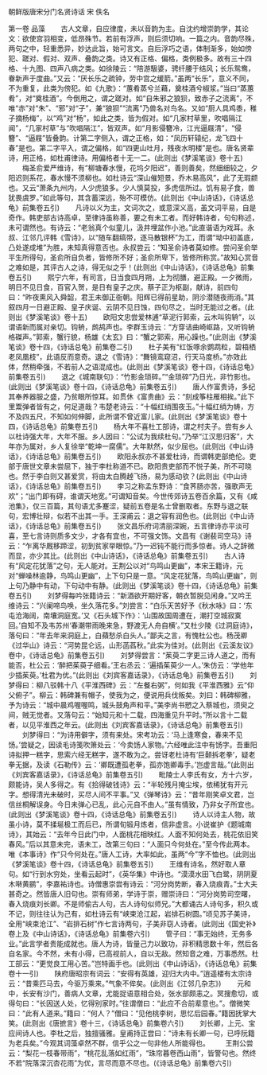 <!-- { "loadSidebar": true } -->
朝鲜版唐宋分门名贤诗话 宋 佚名

第一卷
品藻 
　　古人文章，自应律度，未以音韵为主。自沈约增崇韵学，其论文：欲使宫羽相变，低昂殊节。若前有浮声，则后须切响。一篇之内。音韵尽殊，两句之中，轻重悉异，妙达此旨，始可言文。自后浮巧之语，体制渐多，始如傍犯、蹉对、假对、双声、叠韵之类。诗又有正格、偏格，类例极多。故有三十四格、十九图、四声八病之类。如徐陵云：“陪游馺婆，骋纤腰于结风；长乐鸳鸯，眷新声于度曲。”又云：“厌长乐之疏钟，劳中宫之缓箭。”虽两“长乐”，意义不同，不为重复，此类为傍犯。如《九歌》：“蕙肴蒸兮兰藉，奠桂酒兮椒浆。”当曰“蒸蕙肴”，对“奠桂酒”。今倒用之，谓之蹉对。如“自朱邪之狼狈，致赤子之流离”，不唯“赤”对“朱”、“邪”对“子”，兼“狼狈”“流离”乃兽名对鸟名。又如“厨人具鸡黍，稚子摘杨梅”，以“鸡”对“杨”，如此之类，皆为假对。如“几家村草里，吹唱隔江闻”，“几家村草”与“吹唱隔江”，皆双声。如“月影侵簪冷，江光逼屐清”，“侵簪”、“逼屐”皆叠韵。计第二字侧入，谓之正格，如：“凤历轩辕纪，龙飞四十春”是也。第二字平入，谓之偏格，如“四更山吐月，残夜水明楼”是也。唐名贤辈诗，用正格，如杜甫律诗。用偏格者十无一二。(此则出《梦溪笔谈》卷十五) 
　　梅圣俞爱严维诗，有“柳塘春水慢，花坞夕阳迟”，善则善矣，然细细较之，夕阳迟则系花，春水慢不须柳也。如杜诗云“深山催短景，乔木易高风”，此了无瑕颣也。又云“萧条九州内，人少虎狼多。少人慎莫投，多虎信所过。饥有易子食，兽犹畏虞罗。”如此等句，其含蓄深远，殆不可模仿。(此则出《中山诗话》，《诗话总龟》前集卷五引) 
　　凡诗以义为主，文词次之，或意深义高，虽文词平易，自是奇作。韩吏部古诗高卓，至律诗虽称善，要之有未工者。而好韩诗者，句句称述，未可谓然也。有诗云：“老翁真个似童儿，汲井埋盆作小池。”此直谐语为戏耳。永叔、江邻几评韩《雪诗》，以“随车翻缟带，逐马散银杯”为工，而谓“坳中初盖底，凸处遂成堆”为胜，未知真得意否也。永叔尝云：“知圣俞诗者莫如修。尝问圣俞举平生所得句，圣俞所自负者，皆修所不好；圣俞所卑下，皆修所称赏。”故知心赏音之难如是，其评古人之诗，得无似之乎！(此则出《中山诗话》，《诗话总龟》前集卷五引) 
　　熙宁六年，有司言，日当食四月朔，上为彻膳，避正殿。一夕微雨，明日不见日食，百官入贺，是日有皇子之庆。蔡子正为枢副，献诗，前四句曰：“昨夜熏风入舜韶，君王未御正衙朝。阳辉已得前星助，阴沴潜随夜雨消。”其叙四月一日避正殿、皇子庆诞、云阴不见日蚀，四句尽之，当时无能过之者。(此则出《梦溪笔谈》卷十五) 
　　欧阳文忠尝爱林逋“草泥行郭索，云木叫钩辀”，以谓语新而属对亲切。钩辀，鹧鸪声也。李群玉诗云：“方穿诘曲崎岖路，又听钩辀格磔声。”郭索，蟹行貌，杨雄《太玄》曰：“蟹之郭索，用心躁也。”(此则出《梦溪笔谈》卷十四，《诗话总龟》前集卷二引) 
　　杜子美有“红饭啄余鹦鹉粒，碧梧栖老凤凰枝”，此语反而意奇。退之《雪诗》：“舞镜鸾窥沼，行天马度桥。”亦效此体，然稍牵强，不若前人之语混成也。(此则出《梦溪笔谈》卷十四，《诗话总龟》前集卷五引) 
　　退之《城南联句》：“竹影金琐碎。”“金琐碎”乃日光，非竹影也。(此则出《梦溪笔谈》卷十四，《诗话总龟》前集卷五引) 
　　唐人作富贵诗，多纪其奉养器服之盛，乃贫眼所惊耳。如贯休《富贵曲》云：“刻成筝柱雁相挨。”此下里鬻弹者皆有之，何足道哉？韦楚老诗云：“十幅红绡围夜玉。”十幅红绡为帱，方不及四五尺，不知如何伸脚，此所谓不曾近富儿家。(此则出《梦溪笔谈》卷十四，《诗话总龟》前集卷五引) 
　　杨大年不喜杜工部诗，谓之村夫子。尝有乡人以杜诗强大年，大年不服。乡人因曰：“公试为我续杜句。”乃举“江汉思归客”，大年亦为属对，乡人复徐举“乾坤一腐儒”。大年默然，似少屈也。(此则出《中山诗话》，《诗话总龟》前集卷五引) 
　　欧阳永叔亦不甚爱杜诗，而谓韩吏部绝伦。吏部于唐世文章未尝屈下，独于李杜称道不已。欧阳贵吏部而不悦子美，所不可晓也。然于李白则又甚爱赏，将由太白腾趠飞扬，易为感动欤？(此则出《中山诗话》，《诗话总龟》前集卷五引) 
　　李习之称孟东野诗：“食荠肠亦苦，强歌声无欢”；“出门即有碍，谁谓天地宽。”可谓知音矣。今世传郊诗五卷百余篇，又有《咸池集》，仅三百篇，其句语尤多蹇涩，疑前五卷是名士曾删取者。东野与退之联句，宏博壮辩，似若不出其一手。王深甫云：退之容有润色也。(此则出《中山诗话》，《诗话总龟》前集卷五引) 
　　张文昌乐府词清丽深婉，五言律诗亦平淡可喜，至七言诗则质多文少，才各有宜也，不可强文饰。文昌有《谢裴司空马》诗云：“乍离华厩移蹄涩，初到贫家举眼惊。”乃一迟钝不能行而多惊者。诗人之辞微而显，亦少其比。(此则出《中山诗话》，《诗话总龟》前集卷五引) 
　　古人诗有“风定花犹落”之句，无人能对。王荆公以对“鸟鸣山更幽”，本宋王籍诗，元对“蝉噪林逾静，鸟鸣山更幽”，上下句只是一意。“风定花犹落，鸟鸣山更幽”，则上句乃静中有动，下句动中有静。(此则出《梦溪笔谈》卷十四，《诗话总龟》前集卷五引) 
　　刘梦得每吟张籍诗云：“新酒欲开期好客，朝衣暂脱见闲身。”又吟王维诗云：“兴阑啼鸟唤，坐久落花多。”刘尝言：“白乐天苦好予《秋水咏》曰：‘东屯沧海阔，南壤洞庭宽。’又《石头城下作》：‘山围故国周遭在，潮打空城寂寞回。’自知不及韦苏州‘春潮带雨晚来急，野渡无人舟自横’。”又杜少陵《过洞庭诗》，落句曰：“年去年来洞庭上，白蘋愁杀白头人。”鄙夫之言，有愧杜公也。杨茂卿《过华山》诗云：“河势昆仑远，山形菡萏秋。”此实为佳对。(此则出《云溪友议》卷中，《诗话总龟》前集卷五引) 
　　刘梦得尝言：“茱萸二字更三诗人道之，而有能否，杜公云：‘醉把茱萸子细看。’王右丞云：‘遍插茱萸少一人。’朱仿云：‘学他年少插茱萸。’杜君为优。”(此则出《刘宾客嘉话录》，《诗话总龟》前集卷五引) 
　　刘梦得曰：柳八驳韩十八《平淮西碑》云：“左餐右粥”，何如我《平淮西雅》云“仰父俯子”。柳云：韩碑兼有帽子，使我为之，便说用兵伐叛矣。刘曰：韩碑柳雅，予为诗云：“城中晨鸡喔喔鸣，城头鼓角声和平。”美李尚书愬之入蔡城也，须臾之间，贼无觉者。又落句云：“始知元和十二载，四海重见升平时。”所以言十二载者，以见平淮西之年云。(此则出《刘宾客嘉话录》，《诗话总龟》前集卷五引) 
　　刘梦得曰：“为诗用僻字，须有来处。宋考功云：‘马上逢寒食，春来不见饧。’尝疑之，因读毛诗笺吹箫处云：‘今卖饧人家物。’六经唯此注中有饧字。吾重阳诗拟押一糕字，思索六经无糕字，遂不敢为之。尝讶老杜诗有‘巨颡拆老拳’，疑老拳无据，及读《石勒传》云：‘卿既遭孤老拳，孤亦饱卿毒手。’岂虚言哉。”(此则出《刘宾客嘉话录》，《诗话总龟》前集卷五引) 
　　毗陵士人李氏有女，方十六岁，颇能诗，吴人多得之。有《拾得破钱诗》云：“半轮残月掩尘埃，依稀犹有开元字。想得清光未破时，买尽人间不平事。”又《弹琴诗》云：“昔年刚笑卓文君，岂信丝桐解误身。今日未弹心已乱，此心元自不由人。”虽有情致，乃非女子所宜也。(此则出《梦溪笔谈》卷十四，《诗话总龟》前集卷五引) 
　　诗人以诗主人物，故虽小诗，莫不揉埏极工而后已，所谓旬锻月炼者，信非虚言。小说崔护《题城南诗》，其始云：“去年今日此门中，人面桃花相映红。人面不知何处去，桃花依旧笑春风。”后以其意未完，语未工，改第三句曰：“人面只今何处在。”至今传此两本。唯《本事诗》作“只今何处在。”唐人工诗，大率如此，虽两“今”字不恤也。(此则出《梦溪笔谈》卷十四，《诗话总龟》前集卷五引) 
　　王维有诗名，然好取人章句。如“行到水穷处，坐看云起时”，《英华集》中诗也。“漠漠水田飞白鹭，阴阴夏木啭黄鹂”，李嘉祐诗也。诗僧惠崇尝有诗云：“河分岗势断，春入烧痕青。”士大夫甚奇之。然皆唐人旧句也。崇有师弟，学诗于崇，赠崇诗曰：“河分岗势司空曙，春入烧痕刘长卿。不是师偷古人句，古人诗句似师兄。”大都诵古人诗句多，积久或不记，则往往认为己有，如杜诗云有“峡束沧江起，岩排石树圆。”顷见苏子美诗，全用“峡束沧江”、“岩排石树”作七言诗两句，子美非窃人诗者。(此则出《国史补》卷上及《中山诗话》，《诗话总龟》前集卷六引) 
　　管子曰：“事无始终，无务多业。”此言学者贵能成就也。唐人为诗，皆量己力以致功，非积精思数十年，然后各自名家。今不然，未有小得，已高视前人，自以无敌。然知音之难，万事悉然。杜工部云：“更觉良工用心苦。”岂特画手也。(此则出《中山诗话》，《诗话总龟》前集卷十一引) 
　　陕府唐昭宗有词云：“安得有英雄，迎归大内中。”逍遥楼有太宗诗云：“昔乘匹马去，今驱万乘来。”气象不侔矣。(此则出《江邻几杂志》) 
　　元和中，长安有沙门，善病人文章，尤能捉语意相合处，张水部颇恚之。冥搜愈切，或得句曰：“长因送人处，忆得别家时。”往谓僧曰：“此应不合前辈意也。”。僧微笑曰：“此有人道来。”籍曰：“何人？”僧曰：“见他桃李树，思忆后园春。”籍因抚掌大笑。(此则出《唐摭言》卷十三，《诗话总龟》前集卷六引) 
　　刘长卿，上元、宝应间诗人也。李杜之后，独擅骚雅。皇甫持正尝曰：“诗未有长卿一句，已呼阮籍为老兵矣。”今观其词藻卓然不群，信乎公之一句非他人所能得也。 
　　王荆公尝云：“梨花一枝春带雨”，“桃花乱落如红雨”，“珠帘暮卷西山雨”，皆警句也。然终不若“院落深沉杏花雨”为优，言尽而意不尽也。(《诗话总龟》前集卷六引) 
